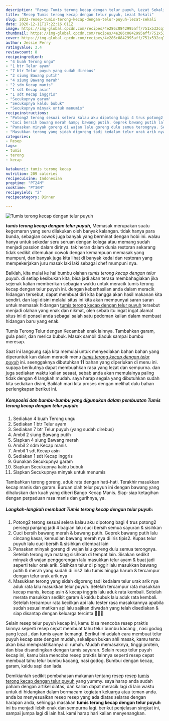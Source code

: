 ```yaml
---
description: "Resep Tumis terong kecap dengan telur puyuh, Lezat Sekali"
title: "Resep Tumis terong kecap dengan telur puyuh, Lezat Sekali"
slug: 2032-resep-tumis-terong-kecap-dengan-telur-puyuh-lezat-sekali
date: 2020-12-11T17:22:16.011Z
image: https://img-global.cpcdn.com/recipes/4e286c0842995aff/751x532cq70/tumis-terong-kecap-dengan-telur-puyuh-foto-resep-utama.jpg
thumbnail: https://img-global.cpcdn.com/recipes/4e286c0842995aff/751x532cq70/tumis-terong-kecap-dengan-telur-puyuh-foto-resep-utama.jpg
cover: https://img-global.cpcdn.com/recipes/4e286c0842995aff/751x532cq70/tumis-terong-kecap-dengan-telur-puyuh-foto-resep-utama.jpg
author: Jessie Perry
ratingvalue: 3.4
reviewcount: 8
recipeingredient:
- "4 buah Terong ungu"
- "1 btr Telur ayam"
- "7 btr Telur puyuh yang sudah direbus"
- "2 siung Bawang putih"
- "4 siung Bawang merah"
- "2 sdm Kecap manis"
- "1 sdt Kecap asin"
- "1 sdt Kecap inggris"
- "Secukupnya garam"
- "Secukupnya kaldu bubuk"
- "Secukupnya minyak untuk menumis"
recipeinstructions:
- "Potong2 terong sesuai selera kalau aku dipotong bagi 4 trus potong2 persegi panjang jadi 4 bagian lalu cuci bersih semua sayuran &amp; sisihkan"
- "Cuci bersih bawang merah &amp; bawang putih. Geprek bawang putih lalu cincang kasar, kemudian bawang merah nya di iris tipis2. Kupas telur puyuh lalu cuci bersih &amp; sisihkan ditempat lain"
- "Panaskan minyak goreng di wajan lalu goreng dulu semua terongnya. Setelah terong nya matang sisihkan di tempat lain. Sisakan sedikit minyak di wajan penggorengan lalu masukkan telur ayam &amp; buat jadi seperti telur orak arik. Sisihkan telur di pinggir lalu masukkan bawang putih &amp; merah yang sudah di iris2 lalu tumis hingga harum &amp; tercampur dengan telur urak arik nya"
- "Masukkan terong yang sidah digoreng tadi kedalam telur urak arik nya aduk rata lalu masukkan telur puyuh. Setelah tercampur rata masukkan kecap manis, kecap asin &amp; kecap inggris lalu aduk rata kembali. Setelah merata masukkan sedikit garam &amp; kaldu bubuk lalu aduk rata kembali. Setelah tercampur rata kecilkan api lalu tester rasa masakkannya apabila sudah sesuai matikan api lalu sajikan diwadah yang telah disediakan &amp; siap disantap dengan keluarga tercinta 🥰🥰🥰"
categories:
- Resep
tags:
- tumis
- terong
- kecap

katakunci: tumis terong kecap 
nutrition: 209 calories
recipecuisine: Indonesian
preptime: "PT24M"
cooktime: "PT36M"
recipeyield: "2"
recipecategory: Dinner

---
```



![Tumis terong kecap dengan telur puyuh](https://img-global.cpcdn.com/recipes/4e286c0842995aff/751x532cq70/tumis-terong-kecap-dengan-telur-puyuh-foto-resep-utama.jpg)

<b><i>tumis terong kecap dengan telur puyuh</i></b>, Memasak merupakan suatu kegemaran yang seru dilakukan oleh banyak kalangan. tidak hanya para bunda, sebagian cowok juga banyak yang berminat dengan hobi ini. walau hanya untuk sekedar seru seruan dengan kolega atau memang sudah menjadi passion dalam dirinya. tak heran dalam dunia restoran sekarang tidak sedikit ditemukan cowok dengan kemampuan memasak yang mumpuni, dan banyak juga kita lihat di banyak kedai dan restoran yang mempekerjakan juru masak laki laki sebagai chef mumpuni nya.

Baiklah, kita mulai ke hal bumbu olahan <i>tumis terong kecap dengan telur puyuh</i>. di setiap kesibukan kita, bisa jadi akan terasa membahagiakan jika sejenak kalian memberikan sebagian waktu untuk meracik tumis terong kecap dengan telur puyuh ini. dengan keberhasilan anda dalam meracik hidangan tersebut, dapat membuat diri kita bangga akan hasil makanan kita sendiri. dan lagi disini melalui situs ini kita akan mempunyai saran saran untuk memasak hidangan <u>tumis terong kecap dengan telur puyuh</u> tersebut menjadi olahan yang enak dan nikmat, oleh sebab itu ingat ingat alamat situs ini di ponsel anda sebagai salah satu pedoman kalian dalam membuat hidangan baru yang enak.

Tumis Terong Telur dengan Kecambah enak lainnya. Tambahkan garam, gula pasir, dan merica bubuk. Masak sambil diaduk sampai bumbu meresap.


Saat ini langsung saja kita memulai untuk menyediakan bahan bahan yang diperuntuk kan dalam meracik menu <u><i>tumis terong kecap dengan telur puyuh</i></u> ini. seenggaknya dibutuhkan <b>11</b> bahan yang diperlukan di menu ini. supaya berikutnya dapat membuahkan rasa yang lezat dan sempurna. dan juga sediakan waktu kalian sesaat, sebab anda akan memulainya paling tidak dengan <b>4</b> langkah mudah. saya harap segala yang dibutuhkan sudah kita sediakan disini, Baiklah mari kita proses dengan melihat dulu bahan perlengkapan berikut ini.

<!--inarticleads1-->

##### Komposisi dan bumbu-bumbu yang digunakan dalam pembuatan Tumis terong kecap dengan telur puyuh:

1. Sediakan 4 buah Terong ungu
1. Sediakan 1 btr Telur ayam
1. Sediakan 7 btr Telur puyuh (yang sudah direbus)
1. Ambil 2 siung Bawang putih
1. Siapkan 4 siung Bawang merah
1. Ambil 2 sdm Kecap manis
1. Ambil 1 sdt Kecap asin
1. Sediakan 1 sdt Kecap inggris
1. Gunakan Secukupnya garam
1. Siapkan Secukupnya kaldu bubuk
1. Siapkan Secukupnya minyak untuk menumis


Tambahkan terong goreng, aduk rata dengan hati-hati. Terakhir masukkan kecap manis dan garam. Buruan olah telur puyuh ini dengan bawang yang dihaluskan dan kuah yang diberi Bango Kecap Manis. Siap-siap ketagihan dengan perpaduan rasa manis dan gurihnya, ya. 

<!--inarticleads2-->

##### Langkah-langkah membuat Tumis terong kecap dengan telur puyuh:

1. Potong2 terong sesuai selera kalau aku dipotong bagi 4 trus potong2 persegi panjang jadi 4 bagian lalu cuci bersih semua sayuran &amp; sisihkan
1. Cuci bersih bawang merah &amp; bawang putih. Geprek bawang putih lalu cincang kasar, kemudian bawang merah nya di iris tipis2. Kupas telur puyuh lalu cuci bersih &amp; sisihkan ditempat lain
1. Panaskan minyak goreng di wajan lalu goreng dulu semua terongnya. Setelah terong nya matang sisihkan di tempat lain. Sisakan sedikit minyak di wajan penggorengan lalu masukkan telur ayam &amp; buat jadi seperti telur orak arik. Sisihkan telur di pinggir lalu masukkan bawang putih &amp; merah yang sudah di iris2 lalu tumis hingga harum &amp; tercampur dengan telur urak arik nya
1. Masukkan terong yang sidah digoreng tadi kedalam telur urak arik nya aduk rata lalu masukkan telur puyuh. Setelah tercampur rata masukkan kecap manis, kecap asin &amp; kecap inggris lalu aduk rata kembali. Setelah merata masukkan sedikit garam &amp; kaldu bubuk lalu aduk rata kembali. Setelah tercampur rata kecilkan api lalu tester rasa masakkannya apabila sudah sesuai matikan api lalu sajikan diwadah yang telah disediakan &amp; siap disantap dengan keluarga tercinta 🥰🥰🥰


Selain resep telur puyuh kecap ini, kamu bisa mencoba resep praktis lainnya seperti resep cepat membuat tahu telur bumbu kacang , nasi godog yang lezat , dan tumis ayam kemangi. Berikut ini adalah cara membuat telur puyuh kecap sate dengan mudah, sekalipun bukan ahli masak, kamu tentu akan bisa mempraktikannya di rumah. Mudah memasaknya, tinggi protein, dan bisa disandingkan dengan tumis sayuran. Selain resep telur puyuh kecap ini, kamu bisa mencoba resep praktis lainnya seperti resep cepat membuat tahu telur bumbu kacang, nasi godog. Bumbui dengan kecap, garam, kaldu sapi dan lada. 

Demikianlah sedikit pembahasan makanan tentang resep resep <u>tumis terong kecap dengan telur puyuh</u> yang yummy. saya harap anda sudah paham dengan artikel diatas, dan kalian dapat meracik lagi di lain waktu untuk di hidangkan dalam bermacam kegiatan keluarga atau teman anda. anda bs menyesuaikan resep resep yang ada diatas selaras dengan harapan anda, sehingga masakan <b>tumis terong kecap dengan telur puyuh</b> ini bs menjadi lebih enak dan sempurna lagi. berikut penjelasan singkat ini, sampai jumpa lagi di lain hal. kami harap hari kalian menyenangkan.
